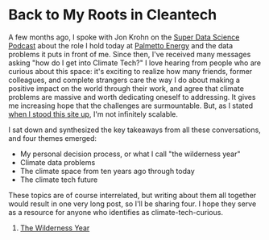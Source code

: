 <!--
.. date: 2024-03-17
.. tags: jobs
-->

# Back to My Roots in Cleantech

A few months ago, I spoke with Jon Krohn on the [Super Data Science Podcast](https://www.youtube.com/watch?v=S40w4qjl7UQ) about the role I hold today at [Palmetto Energy](https://palmetto.com/careers) and the data problems it puts in front of me. Since then, I've received many messages asking "how do I get into Climate Tech?" I love hearing from people who are curious about this space: it's exciting to realize how many friends, former colleagues, and complete strangers care the way I do about making a positive impact on the world through their work, and agree that climate problems are massive and worth dedicating oneself to addressing. It gives me increasing hope that the challenges are surmountable. But, as I stated [when I stood this site up](../why-now/), I'm not infinitely scalable. 

I sat down and synthesized the key takeaways from all these conversations, and four themes emerged:
* My personal decision process, or what I call "the wilderness year"
* Climate data problems
* The climate space from ten years ago through today
* The climate tech future

These topics are of course interrelated, but writing about them all together would result in one very long post, so I'll be sharing four. I hope they serve as a resource for anyone who identifies as climate-tech-curious.
1. [The Wilderness Year](../the_wilderness_year/)
